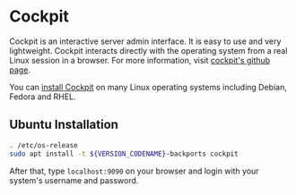 # Cockpit

Cockpit is an interactive server admin interface. It is easy to use and very lightweight. Cockpit interacts directly with the operating system from a real Linux session in a browser. For more information, visit [cockpit's github page](https://github.com/cockpit-project/cockpit).

You can [install Cockpit](https://cockpit-project.org/running.html) on many Linux operating systems including Debian, Fedora and RHEL.

## Ubuntu Installation

```bash
. /etc/os-release
sudo apt install -t ${VERSION_CODENAME}-backports cockpit
```

After that, type `localhost:9090` on your browser and login with your system's username and password.
